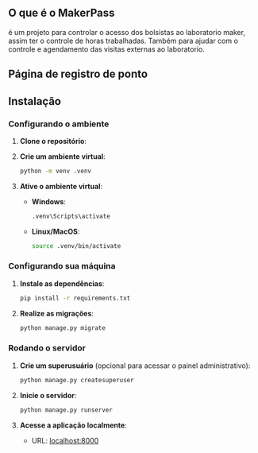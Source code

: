## O que é o MakerPass
é um projeto para controlar o acesso dos bolsistas ao laboratorio maker, assim ter o controle de horas trabalhadas. Também para ajudar com o controle e agendamento das visitas externas ao laboratorio.

## Página de registro de ponto


## Instalação

### Configurando o ambiente

1. **Clone o repositório**:

2. **Crie um ambiente virtual**:
   ```bash
   python -m venv .venv
   ```

3. **Ative o ambiente virtual**:
   - **Windows**:
     ```bash
     .venv\Scripts\activate
     ```
   - **Linux/MacOS**:
     ```bash
     source .venv/bin/activate
     ```

### Configurando sua máquina

1. **Instale as dependências**:
   ```bash
   pip install -r requirements.txt
   ```

3. **Realize as migrações**:
   ```bash
   python manage.py migrate
   ```

### Rodando o servidor

1. **Crie um superusuário** (opcional para acessar o painel administrativo):
   ```bash
   python manage.py createsuperuser
   ```

2. **Inicie o servidor**:
   ```bash
   python manage.py runserver
   ```

3. **Acesse a aplicação localmente**:
   - URL: [localhost:8000](http://localhost:8000)
